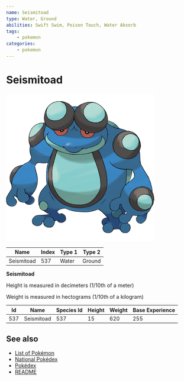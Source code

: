 ```yaml
---
name: Seismitoad
type: Water, Ground
abilities: Swift Swim, Poison Touch, Water Absorb
tags:
    - pokemon
categories:
    - pokemon
---
```


# Seismitoad


![Seismitoad](images/537.png)

| **Name** | **Index** | **Type 1** | **Type 2** |
|----|----|----|----|
| Seismitoad | 537 | Water | Ground  |

**Seismitoad** 


Height is measured in decimeters (1/10th of a meter)

Weight is measured in hectograms (1/10th of a kilogram)

| **Id** | **Name** | **Species Id** | **Height** | **Weight** | **Base Experience** |
|--------|----------|----------------|------------|------------|---------------------|
| 537 | Seismitoad | 537 | 15 | 620 | 255 |


## See also

- [List of Pokémon](../pokemon.md)
- [National Pokédex](../national_pokedex.md)
- [Pokédex](../pokedex.md)
- [README](../README.md)
